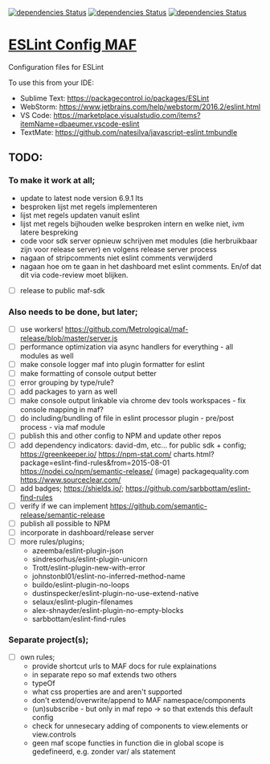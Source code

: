 [![dependencies Status](https://david-dm.org/metrological/eslint-config-maf/status.svg?style=flat-square)](https://david-dm.org/metrological/eslint-config-maf)
[![dependencies Status](https://david-dm.org/metrological/eslint-config-maf/peer-status.svg?style=flat-square)](https://david-dm.org/metrological/eslint-config-maf)
[![dependencies Status](https://david-dm.org/metrological/eslint-config-maf/optional-status.svg?style=flat-square)](https://david-dm.org/metrological/eslint-config-maf)

# [ESLint Config MAF](https://git.io/eslint-config-maf "ESLint Config MAF")
Configuration files for ESLint

To use this from your IDE:
- Sublime Text: https://packagecontrol.io/packages/ESLint
- WebStorm: https://www.jetbrains.com/help/webstorm/2016.2/eslint.html
- VS Code: https://marketplace.visualstudio.com/items?itemName=dbaeumer.vscode-eslint
- TextMate: https://github.com/natesilva/javascript-eslint.tmbundle

## TODO:
### To make it work at all;
- update to latest node version 6.9.1 lts
- besproken lijst met regels implementeren
- lijst met regels updaten vanuit eslint
- lijst met regels bijhouden welke besproken intern en welke niet, ivm latere bespreking
- code voor sdk server opnieuw schrijven met modules (die herbruikbaar zijn voor release server) en volgens release server process
- nagaan of stripcomments niet eslint comments verwijderd
- nagaan hoe om te gaan in het dashboard met eslint comments. En/of dat dit via code-review moet blijken.
- [ ] release to public maf-sdk

### Also needs to be done, but later;
- [ ] use workers! https://github.com/Metrological/maf-release/blob/master/server.js
- [ ] performance optimization via async handlers for everything - all modules as well
- [ ] make console logger maf into plugin formatter for eslint
- [ ] make formatting of console output better
- [ ] error grouping by type/rule?
- [ ] add packages to yarn as well
- [ ] make console output linkable via chrome dev tools workspaces - fix console mapping in maf?
- [ ] do including/bundling of file in eslint processor plugin - pre/post process - via maf module
- [ ] publish this and other config to NPM and update other repos
- [ ] add dependency indicators: david-dm, etc... for public sdk + config; https://greenkeeper.io/ https://npm-stat.com/ charts.html?package=eslint-find-rules&from=2015-08-01 https://nodei.co/npm/semantic-release/ (image) packagequality.com https://www.sourceclear.com/
- [ ] add badges; https://shields.io/; https://github.com/sarbbottam/eslint-find-rules
- [ ] verify if we can implement https://github.com/semantic-release/semantic-release
- [ ] publish all possible to NPM
- [ ] incorporate in dashboard/release server
- [ ] more rules/plugins;
  - azeemba/eslint-plugin-json
  - sindresorhus/eslint-plugin-unicorn
  - Trott/eslint-plugin-new-with-error
  - johnstonbl01/eslint-no-inferred-method-name
  - buildo/eslint-plugin-no-loops
  - dustinspecker/eslint-plugin-no-use-extend-native
  - selaux/eslint-plugin-filenames
  - alex-shnayder/eslint-plugin-no-empty-blocks
  - sarbbottam/eslint-find-rules

### Separate project(s);
- [ ] own rules;
  - provide shortcut urls to MAF docs for rule explainations
  - in separate repo so maf extends two others
  - typeOf
  - what css properties are and aren't supported
  - don't extend/overwrite/append to MAF namespace/components
  - (un)subscribe - but only in maf repo -> so that extends this default config
  - check for unnesecary adding of components to view.elements or view.controls
  - geen maf scope functies in function die in global scope is gedefineerd, e.g. zonder var/ als statement

